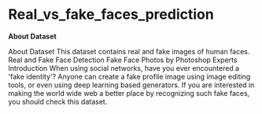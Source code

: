 # Real_vs_fake_faces_prediction


**About Dataset**

About Dataset
This dataset contains real and fake images of human faces.
Real and Fake Face Detection
Fake Face Photos by Photoshop Experts
Introduction
When using social networks, have you ever encountered a 'fake identity'?
Anyone can create a fake profile image using image editing tools, or even using deep learning based generators.
If you are interested in making the world wide web a better place by recognizing such fake faces, you should check this dataset.
